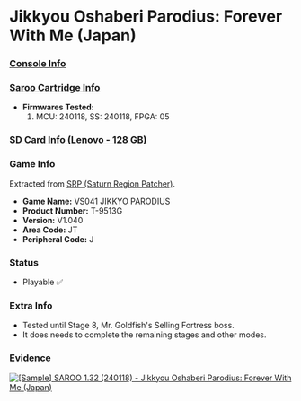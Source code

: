 # Jikkyou Oshaberi Parodius: Forever With Me (Japan)

### [Console Info](../../../../Info/Consoles/VA13/README.md)

### [Saroo Cartridge Info](../../../../Info/Cartridges/RetroGameParadiseStore/1.32F/README.md)

- <b>Firmwares Tested:</b>
  1. MCU: 240118, SS: 240118, FPGA: 05

### [SD Card Info (Lenovo - 128 GB)](../../../../Info/SdCards/Lenovo/128GB/fat32/README.md)

### Game Info

Extracted from [SRP (Saturn Region Patcher)](https://segaxtreme.net/resources/saturn-region-patcher.81/download).

- <b>Game Name:</b> VS041 JIKKYO PARODIUS
- <b>Product Number:</b> T-9513G
- <b>Version:</b> V1.040
- <b>Area Code:</b> JT
- <b>Peripheral Code:</b> J

### Status

- Playable :white_check_mark:

### Extra Info

- Tested until Stage 8, Mr. Goldfish's Selling Fortress boss.
- It does needs to complete the remaining stages and other modes.

### Evidence

[![[Sample] SAROO 1.32 (240118) - Jikkyou Oshaberi Parodius: Forever With Me (Japan)](https://img.youtube.com/vi/YWe-zTNChJc/0.jpg)](https://www.youtube.com/watch?v=YWe-zTNChJc)
